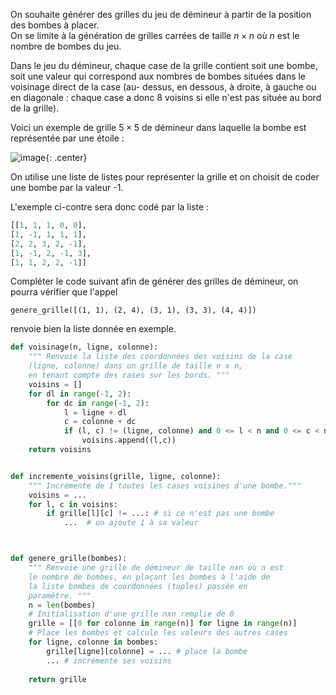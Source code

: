 On souhaite générer des grilles du jeu de démineur à partir de la position des bombes à
placer.  
On se limite à la génération de grilles carrées de taille $n \times n$ où $n$ est le nombre de bombes du jeu.  

Dans le jeu du démineur, chaque case de la grille contient soit une bombe, soit une valeur
qui correspond aux nombres de bombes situées dans le voisinage direct de la case (au-
dessus, en dessous, à droite, à gauche ou en diagonale : chaque case a donc 8 voisins si
elle n'est pas située au bord de la grille).

Voici un exemple de grille $5 \times 5$ de démineur dans laquelle la bombe est représentée par une étoile :

![image](data2023/04grille.png){: .center}


On utilise une liste de listes pour représenter la grille et on choisit de coder une bombe par la valeur -1.

L'exemple ci-contre sera donc codé par la liste :

```python
[[1, 1, 1, 0, 0],
[1, -1, 1, 1, 1],
[2, 2, 3, 2, -1],
[1, -1, 2, -1, 3],
[1, 1, 2, 2, -1]]
```

Compléter le code suivant afin de générer des grilles de démineur, on pourra vérifier que
l'appel

 `genere_grille([(1, 1), (2, 4), (3, 1), (3, 3), (4, 4)])`


renvoie bien la liste donnée en exemple.

```python linenums='1'
def voisinage(n, ligne, colonne):
    """ Renvoie la liste des coordonnées des voisins de la case
    (ligne, colonne) dans un grille de taille n x n,
    en tenant compte des cases sur les bords. """
    voisins = []
    for dl in range(-1, 2):
        for dc in range(-1, 2):
            l = ligne + dl
            c = colonne + dc
            if (l, c) != (ligne, colonne) and 0 <= l < n and 0 <= c < n:
                voisins.append((l,c))
    return voisins


def incremente_voisins(grille, ligne, colonne):
    """ Incrémente de 1 toutes les cases voisines d'une bombe."""
    voisins = ...
    for l, c in voisins:
        if grille[l][c] != ...: # si ce n'est pas une bombe
            ...  # on ajoute 1 à sa valeur



def genere_grille(bombes):
    """ Renvoie une grille de démineur de taille nxn où n est
    le nombre de bombes, en plaçant les bombes à l'aide de
    la liste bombes de coordonnées (tuples) passée en
    paramètre. """
    n = len(bombes)
    # Initialisation d'une grille nxn remplie de 0
    grille = [[0 for colonne in range(n)] for ligne in range(n)]
    # Place les bombes et calcule les valeurs des autres cases
    for ligne, colonne in bombes:
        grille[ligne][colonne] = ... # place la bombe
        ... # incrémente ses voisins
    
    return grille


```


